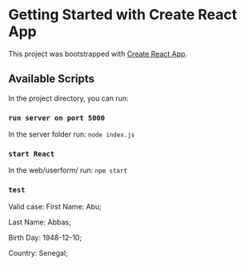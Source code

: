 # Getting Started with Create React App

This project was bootstrapped with [Create React App](https://github.com/facebook/create-react-app).

## Available Scripts

In the project directory, you can run:

### `run server on port 5000`
In the server folder run:
`node index.js`

### `start React`
In the web/userform/ run:
`npm start`

### `test`
Valid case:
First Name: Abu;

Last Name: Abbas;

Birth Day: 1948-12-10;

Country: Senegal;
